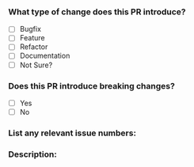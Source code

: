 <!--

Thanks a lot for your interest in contributing to Leon! :heart:

Please first discuss the change you wish to make via issue,
email, or any other method with the owners of this repository before making a change.
It might avoid a waste of your time.

Before submitting your contribution, please take a moment to review this document:
https://github.com/leon-ai/leon/blob/develop/.github/CONTRIBUTING.md

Please place an x (no spaces - [x]) in all [ ] that apply.

-->

### What type of change does this PR introduce?

- [ ] Bugfix
- [ ] Feature
- [ ] Refactor
- [ ] Documentation
- [ ] Not Sure?

### Does this PR introduce breaking changes?

- [ ] Yes
- [ ] No

### List any relevant issue numbers:

### Description:
